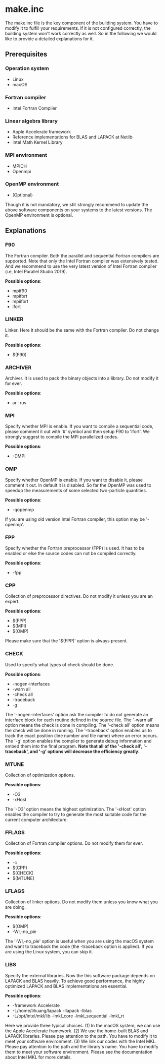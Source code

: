 # make.inc

The make.inc file is the key component of the building system. You have to modify it to fulfill your requirements. If it is not configured correctly, the building system won't work correctly as well. So in the following we would like to provide a detailed explanations for it.

## Prerequisites

### Operation system
* Linux
* macOS

### Fortran compiler
* Intel Fortran Compiler

### Linear algebra library
* Apple Accelerate framework
* Reference implementations for BLAS and LAPACK at Netlib
* Intel Math Kernel Library

### MPI environment
* MPICH
* Openmpi

### OpenMP environment
* (Optional)

Though it is not mandatory, we still strongly recommend to update the above software components on your systems to the latest versions. The OpenMP environment is optional.

## Explanations

### F90

The Fortran compiler. Both the parallel and sequential Fortran compilers are supported. Note that only the Intel Fortran compiler was extensively tested. And we recommend to use the very latest version of Intel Fortran compiler (i.e, Intel Parallel Studio 2019).

**Possible options**:

* mpif90
* mpifort
* mpiifort
* ifort

### LINKER

Linker. Here it should be the same with the Fortran compiler. Do not change it.

**Possible options**:

* \$(F90)

### ARCHIVER

Archiver. It is used to pack the binary objects into a library. Do not modify it for ever.

**Possible options**:

* ar -ruv

### MPI

Specify whether MPI is enable. If you want to compile a sequential code, please comment it out with '#' symbol and then setup F90 to 'ifort'. We strongly suggest to compile the MPI parallelized codes.

**Possible options**:

* -DMPI

### OMP

Specify whether OpenMP is enable. If you want to disable it, please comment it out. In default it is disabled. So far the OpenMP was used to speedup the measurements of some selected two-particle quantities.

**Possible options**:

* -qopenmp

If you are using old version Intel Fortran compiler, this option may be '-openmp'.

### FPP

Specify whether the Fortran preprocessor (FPP) is used. It has to be enabled or else the source codes can not be compiled correctly.

**Possible options**:

* -fpp

### CPP

Collection of preprocessor directives. Do not modify it unless you are an expert.

**Possible options**:

* \$(FPP)
* \$(MPI)
* \$(OMP)

Please make sure that the '\$(FPP)' option is always present.

### CHECK

Used to specify what types of check should be done.

**Possible options**:

* -nogen-interfaces
* -warn all
* -check all
* -traceback
* -g

The '-nogen-interfaces' option ask the compiler to do not generate an interface block for each routine defined in the source file. The '-warn all' option means the check is done in compiling. The '-check all' option means the check will be done in running. The '-traceback' option enables us to track the exact position (line number and file name) where an error occurs. The '-g' option enables the compiler to generate debug information and embed them into the final program. **Note that all of the '-check all', '-traceback', and '-g' options will decrease the efficiency greatly**.

### MTUNE

Collection of optimization options.

**Possible options**:

* -O3
* -xHost

The '-O3' option means the highest optimization. The '-xHost' option enables the compiler to try to generate the most suitable code for the current computer architecture.

### FFLAGS

Collection of Fortran compiler options. Do not modify them for ever.

**Possible options**:

* -c
* \$(CPP)
* \$(CHECK)
* \$(MTUNE)

### LFLAGS

Collection of linker options. Do not modify them unless you know what you are doing.

**Possible options**:

* \$(OMP)
* -Wl,-no_pie

The '-Wl,-no_pie' option is useful when you are using the macOS system and want to traceback the code (the -traceback option is applied). If you are using the Linux system, you can skip it.

### LIBS

Specify the external libraries. Now the this software package depends on LAPACK and BLAS heavily. To achieve good performance, the highly optimized LAPACK and BLAS implementations are essential.

**Possible options**:

* -framework Accelerate
* -L/home/lihuang/lapack -llapack -lblas
* -L/opt/intel/mkl/lib -lmkl_core -lmkl_sequential -lmkl_rt

Here we provide three typical choices. (1) In the macOS system, we can use the Apple Accelerate framework. (2) We use the home-built BLAS and LAPACK libraries. Please pay attention to the path. You have to modify it to meet your software environment. (3) We link our codes with the Intel MKL. Please pay attention to the path and the library's name. You have to modify them to meet your software environment. Please see the documentation about Intel MKL for more details.
